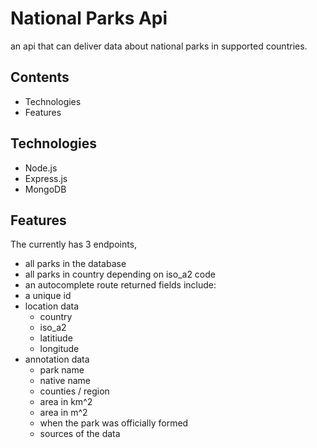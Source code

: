# National Parks Api
an api that can deliver data about national parks in supported countries.

## Contents
- Technologies
- Features

## Technologies
- Node.js
- Express.js
- MongoDB

## Features
The currently has 3 endpoints,
  - all parks in the database
  - all parks in country depending on iso_a2 code
  - an autocomplete route
returned fields include:
  - a unique id
  - location data 
    - country
    - iso_a2
    - latitiude
    - longitude
  - annotation data
    - park name
    - native name
    - counties / region
    - area in km^2
    - area in m^2
    - when the park was officially formed
    - sources of the data

